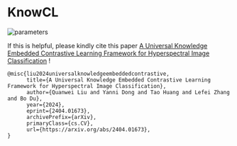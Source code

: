 # KnowCL



![parameters](https://github.com/quanweiliu/KnowCL/assets/34157627/801daa16-a37a-4a8b-8225-887085f41b3e)



If this is helpful, please kindly cite this paper [A Universal Knowledge Embedded Contrastive Learning Framework for Hyperspectral Image Classification](https://arxiv.org/abs/2404.01673) !


```
@misc{liu2024universalknowledgeembeddedcontrastive,
      title={A Universal Knowledge Embedded Contrastive Learning Framework for Hyperspectral Image Classification}, 
      author={Quanwei Liu and Yanni Dong and Tao Huang and Lefei Zhang and Bo Du},
      year={2024},
      eprint={2404.01673},
      archivePrefix={arXiv},
      primaryClass={cs.CV},
      url={https://arxiv.org/abs/2404.01673}, 
}
```
